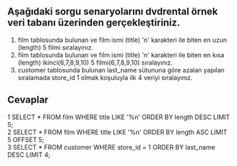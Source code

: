 ## Aşağıdaki sorgu senaryolarını dvdrental örnek veri tabanı üzerinden gerçekleştiriniz.

1. film tablosunda bulunan ve film ismi (title) 'n' karakteri ile biten en uzun (length) 5 filmi sıralayınız.
2. film tablosunda bulunan ve film ismi (title) 'n' karakteri ile biten en kısa (length) ikinci(6,7,8,9,10) 5 filmi(6,7,8,9,10) sıralayınız.
3. customer tablosunda bulunan last_name sütununa göre azalan yapılan sıralamada store_id 1 olmak koşuluyla ilk 4 veriyi sıralayınız.

## Cevaplar
1 SELECT * FROM film WHERE title LIKE '%n' ORDER BY length DESC LIMIT 5;  
2 SELECT * FROM film WHERE title LIKE '%n' ORDER BY length ASC LIMIT 5 OFFSET 5;  
3 SELECT * FROM customer WHERE store_id = 1 ORDER BY last_name DESC  LIMIT 4;  
